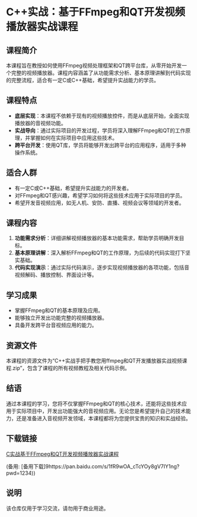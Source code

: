 # C++实战：基于FFmpeg和QT开发视频播放器实战课程

## 课程简介

本课程旨在教授如何使用FFmpeg视频处理框架和QT跨平台库，从零开始开发一个完整的视频播放器。课程内容涵盖了从功能需求分析、基本原理讲解到代码实现的完整流程，适合有一定C或C++基础，希望提升实战能力的学员。

## 课程特点

- **底层实现**：本课程不依赖于现有的视频播放控件，而是从底层开始，全面实现播放器的音视频功能。
- **实战导向**：通过实际项目的开发过程，学员将深入理解FFmpeg和QT的工作原理，并掌握如何在实际项目中应用这些技术。
- **跨平台开发**：使用QT库，学员将能够开发出跨平台的应用程序，适用于多种操作系统。

## 适合人群

- 有一定C或C++基础，希望提升实战能力的开发者。
- 对FFmpeg和QT感兴趣，希望学习如何将这些技术应用于实际项目的学员。
- 希望开发音视频应用，如无人机、安防、直播、视频会议等领域的开发者。

## 课程内容

1. **功能需求分析**：详细讲解视频播放器的基本功能需求，帮助学员明确开发目标。
2. **基本原理讲解**：深入解析FFmpeg和QT的工作原理，为后续的代码实现打下坚实基础。
3. **代码实现演示**：通过实际代码演示，逐步实现视频播放器的各项功能，包括音视频解码、播放控制、界面设计等。

## 学习成果

- 掌握FFmpeg和QT的基本原理及应用。
- 能够独立开发出功能完整的视频播放器。
- 具备开发跨平台音视频应用的能力。

## 资源文件

本课程的资源文件为“C++实战手把手教您用ffmpeg和QT开发播放器实战视频课程.zip”，包含了课程的所有视频教程及相关代码示例。

## 结语

通过本课程的学习，您将不仅掌握FFmpeg和QT的核心技术，还能将这些技术应用于实际项目中，开发出功能强大的音视频应用。无论您是希望提升自己的技术能力，还是准备进入音视频开发领域，本课程都将为您提供宝贵的知识和实战经验。

## 下载链接
[C实战基于FFmpeg和QT开发视频播放器实战课程](https://pan.quark.cn/s/d6de963f4a05) 

(备用: [备用下载]9https://pan.baidu.com/s/1fR9wOA_cTcYOy8gV7IY1ng?pwd=1234))

## 说明

该仓库仅用于学习交流，请勿用于商业用途。
